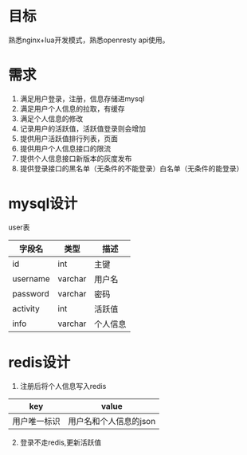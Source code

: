 # 目标
 熟悉nginx+lua开发模式，熟悉openresty
  api使用。
# 需求
1. 满足用户登录，注册，信息存储进mysql
2. 满足用户个人信息的拉取，有缓存
3. 满足个人信息的修改
3. 记录用户的活跃值，活跃值登录则会增加
4. 提供用户活跃值排行列表，页面
5. 提供用户个人信息接口的限流
6. 提供个人信息接口新版本的灰度发布
7. 提供登录接口的黑名单（无条件的不能登录）白名单（无条件的能登录）
# mysql设计

user表

字段名  | 类型 | 描述
---    |---  |---
id     | int | 主键
username | varchar | 用户名
password | varchar | 密码
activity | int | 活跃值
info     | varchar | 个人信息

# redis设计

1. 注册后将个人信息写入redis
    
key | value
---|---
用户唯一标识 | 用户名和个人信息的json

2. 登录不走redis,更新活跃值




